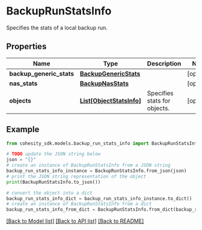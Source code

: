 # BackupRunStatsInfo

Specifies the stats of a local backup run.

## Properties

Name | Type | Description | Notes
------------ | ------------- | ------------- | -------------
**backup_generic_stats** | [**BackupGenericStats**](BackupGenericStats.md) |  | [optional] 
**nas_stats** | [**BackupNasStats**](BackupNasStats.md) |  | [optional] 
**objects** | [**List[ObjectStatsInfo]**](ObjectStatsInfo.md) | Specifies stats for objects. | [optional] 

## Example

```python
from cohesity_sdk.models.backup_run_stats_info import BackupRunStatsInfo

# TODO update the JSON string below
json = "{}"
# create an instance of BackupRunStatsInfo from a JSON string
backup_run_stats_info_instance = BackupRunStatsInfo.from_json(json)
# print the JSON string representation of the object
print(BackupRunStatsInfo.to_json())

# convert the object into a dict
backup_run_stats_info_dict = backup_run_stats_info_instance.to_dict()
# create an instance of BackupRunStatsInfo from a dict
backup_run_stats_info_from_dict = BackupRunStatsInfo.from_dict(backup_run_stats_info_dict)
```
[[Back to Model list]](../README.md#documentation-for-models) [[Back to API list]](../README.md#documentation-for-api-endpoints) [[Back to README]](../README.md)


